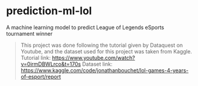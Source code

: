 # prediction-ml-lol
A machine learning model to predict League of Legends eSports tournament winner

> This project was done following the tutorial given by Dataquest on Youtube, and the dataset used for this project was taken from Kaggle.
> Tutorial link: https://www.youtube.com/watch?v=0irmDBWLrco&t=170s
> Dataset link: https://www.kaggle.com/code/jonathanbouchet/lol-games-4-years-of-esport/report
